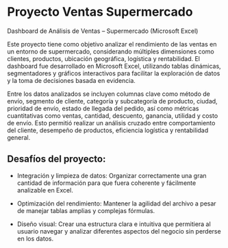 # Proyecto Ventas Supermercado
Dashboard de Análisis de Ventas – Supermercado (Microsoft Excel)

Este proyecto tiene como objetivo analizar el rendimiento de las ventas en un entorno de supermercado, considerando múltiples dimensiones como clientes, productos, ubicación geográfica, logística y rentabilidad. El dashboard fue desarrollado en Microsoft Excel, utilizando tablas dinámicas, segmentadores y gráficos interactivos para facilitar la exploración de datos y la toma de decisiones basada en evidencia.

Entre los datos analizados se incluyen columnas clave como método de envío, segmento de cliente, categoría y subcategoría de producto, ciudad, prioridad de envío, estado de llegada del pedido, así como métricas cuantitativas como ventas, cantidad, descuento, ganancia, utilidad y costo de envío. Esto permitió realizar un análisis cruzado entre comportamiento del cliente, desempeño de productos, eficiencia logística y rentabilidad general.

## Desafíos del proyecto:
- Integración y limpieza de datos: Organizar correctamente una gran cantidad de información para que fuera coherente y fácilmente analizable en Excel.

- Optimización del rendimiento: Mantener la agilidad del archivo a pesar de manejar tablas amplias y complejas fórmulas.

- Diseño visual: Crear una estructura clara e intuitiva que permitiera al usuario navegar y analizar diferentes aspectos del negocio sin perderse en los datos.
